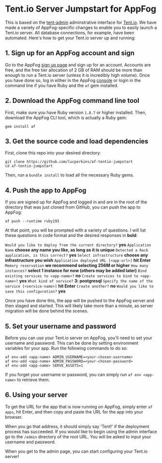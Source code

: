 # Tent.io Server Jumpstart for AppFog

This is based on the [tent-admin](https://github.com/tent/tentd) adminstrative interface for [Tent.io](https://tent.io). We have made a variety of AppFog-specific changes to enable you to easily launch a Tent.io server. All database connections, for example, have been automated. Here's how to get your Tent.io server up and running:

## 1. Sign up for an AppFog account and sign

Go to the AppFog [sign up page](https://console.appfog.com/) and sign up for an account. Accounts are free, and the free tier allocation of 2 GB of RAM should be more than enough to run a Tent.io server (unless it is incredibly high volume). Once you have done so, log in either in the AppFog [console](https://console.appfog.com/) or login in the command line if you have Ruby and the `af` gem installed.

## 2. Download the AppFog command line tool

First, make sure you have Ruby version `1.8.7` or higher installed. Then, download the AppFog CLI tool, which is actually a Ruby gem:

```
gem install af
```

## 3. Get the source code and load dependencies

First, clone this repo into your desired directory:

```
git clone https://github.com/lucperkins/af-tentio-jumpstart
cd af-tentio-jumpstart
```

Then, run a `bundle install` to load all the necessary Ruby gems.

## 4. Push the app to AppFog

If you are signed up for AppFog and logged in and are in the root of the directory that was just cloned from GitHub, you can push the app to AppFog:

```
af push --runtime ruby193
```

At that point, you will be prompted with a variety of questions. I will list these questions in code format and the desired responses in **bold**:

`Would you like to deploy from the current directory?` **yes**
`Application Name` **choose any name you like, as long as it is unique**
`Detected a Rack application, is this correct?` **yes**
`Select infrastructure` **choose any infrastructure you wish**
`Application deployed URL [<app-url>]` **hit Enter**
`Memory reservation` **we recommend selecting 256M or higher**
`How many instances?` **select 1 instance for now (others may be added later)**
`Bind existing services to <app-name>?` **no**
`Create services to bind to <app-name>?` **yes**
`What kind of service?` **3: postgresql**
`Specify the name of the service [<service-name>]` **hit Enter**
`Create another?` **no**
`Would you like to save this configuration?` **yes**

Once you have done this, the app will be pushed to the AppFog server and then staged and started. This will likely take more than a minute, as server migration will be done behind the scenes.

## 5. Set your username and password

Before you can use your Tent.io server on AppFog, you'll need to set your username and password. This can be done by setting environment variables for your app. Run the following commands to do so:

```
af env-add <app-name> ADMIN_USERNAME=<your-chosen-username>
af env-add <app-name> ADMIN_PASSWORD=<your-chosen-password>
af env-add <app-name> SERVE_ASSETS=1
```

If you forget your username or password, you can simply run `af env <app-name>` to retrieve them.

## 6. Using your server

To get the URL for the app that is now running on AppFog, simply enter `af apps`, hit Enter, and then copy and paste the URL for the app into your browser.

When you go that address, it should simply say 'Tent!' if the deployment process has succeeded. If you would like to begin using the admin interface go to the `/admin` directory of the root URL. You will be asked to input your username and password.

When you get to the admin page, you can start configuring your Tent.io server!